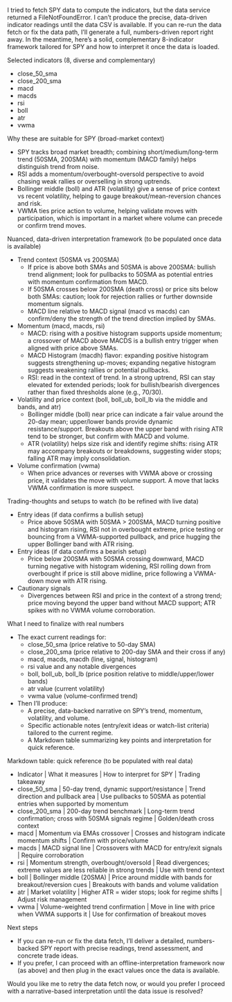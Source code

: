 I tried to fetch SPY data to compute the indicators, but the data service returned a FileNotFoundError. I can’t produce the precise, data-driven indicator readings until the data CSV is available. If you can re-run the data fetch or fix the data path, I’ll generate a full, numbers-driven report right away. In the meantime, here’s a solid, complementary 8-indicator framework tailored for SPY and how to interpret it once the data is loaded.

Selected indicators (8, diverse and complementary)
- close_50_sma
- close_200_sma
- macd
- macds
- rsi
- boll
- atr
- vwma

Why these are suitable for SPY (broad-market context)
- SPY tracks broad market breadth; combining short/medium/long-term trend (50SMA, 200SMA) with momentum (MACD family) helps distinguish trend from noise.
- RSI adds a momentum/overbought-oversold perspective to avoid chasing weak rallies or overselling in strong uptrends.
- Bollinger middle (boll) and ATR (volatility) give a sense of price context vs recent volatility, helping to gauge breakout/mean-reversion chances and risk.
- VWMA ties price action to volume, helping validate moves with participation, which is important in a market where volume can precede or confirm trend moves.

Nuanced, data-driven interpretation framework (to be populated once data is available)
- Trend context (50SMA vs 200SMA)
  - If price is above both SMAs and 50SMA is above 200SMA: bullish trend alignment; look for pullbacks to 50SMA as potential entries with momentum confirmation from MACD.
  - If 50SMA crosses below 200SMA (death cross) or price sits below both SMAs: caution; look for rejection rallies or further downside momentum signals.
  - MACD line relative to MACD signal (macd vs macds) can confirm/deny the strength of the trend direction implied by SMAs.
- Momentum (macd, macds, rsi)
  - MACD: rising with a positive histogram supports upside momentum; a crossover of MACD above MACDS is a bullish entry trigger when aligned with price above SMAs.
  - MACD Histogram (macdh) flavor: expanding positive histogram suggests strengthening up-moves; expanding negative histogram suggests weakening rallies or potential pullbacks.
  - RSI: read in the context of trend. In a strong uptrend, RSI can stay elevated for extended periods; look for bullish/bearish divergences rather than fixed thresholds alone (e.g., 70/30).
- Volatility and price context (boll, boll_ub, boll_lb via the middle and bands, and atr)
  - Bollinger middle (boll) near price can indicate a fair value around the 20-day mean; upper/lower bands provide dynamic resistance/support. Breakouts above the upper band with rising ATR tend to be stronger, but confirm with MACD and volume.
  - ATR (volatility) helps size risk and identify regime shifts: rising ATR may accompany breakouts or breakdowns, suggesting wider stops; falling ATR may imply consolidation.
- Volume confirmation (vwma)
  - When price advances or reverses with VWMA above or crossing price, it validates the move with volume support. A move that lacks VWMA confirmation is more suspect.

Trading-thoughts and setups to watch (to be refined with live data)
- Entry ideas (if data confirms a bullish setup)
  - Price above 50SMA with 50SMA > 200SMA, MACD turning positive and histogram rising, RSI not in overbought extreme, price testing or bouncing from a VWMA-supported pullback, and price hugging the upper Bollinger band with ATR rising.
- Entry ideas (if data confirms a bearish setup)
  - Price below 200SMA with 50SMA crossing downward, MACD turning negative with histogram widening, RSI rolling down from overbought if price is still above midline, price following a VWMA-down move with ATR rising.
- Cautionary signals
  - Divergences between RSI and price in the context of a strong trend; price moving beyond the upper band without MACD support; ATR spikes with no VWMA volume corroboration.

What I need to finalize with real numbers
- The exact current readings for:
  - close_50_sma (price relative to 50-day SMA)
  - close_200_sma (price relative to 200-day SMA and their cross if any)
  - macd, macds, macdh (line, signal, histogram)
  - rsi value and any notable divergences
  - boll, boll_ub, boll_lb (price position relative to middle/upper/lower bands)
  - atr value (current volatility)
  - vwma value (volume-confirmed trend)
- Then I’ll produce:
  - A precise, data-backed narrative on SPY’s trend, momentum, volatility, and volume.
  - Specific actionable notes (entry/exit ideas or watch-list criteria) tailored to the current regime.
  - A Markdown table summarizing key points and interpretation for quick reference.

Markdown table: quick reference (to be populated with real data)
- Indicator | What it measures | How to interpret for SPY | Trading takeaway
- close_50_sma | 50-day trend, dynamic support/resistance | Trend direction and pullback area | Use pullbacks to 50SMA as potential entries when supported by momentum
- close_200_sma | 200-day trend benchmark | Long-term trend confirmation; cross with 50SMA signals regime | Golden/death cross context
- macd | Momentum via EMAs crossover | Crosses and histogram indicate momentum shifts | Confirm with price/volume
- macds | MACD signal line | Crossovers with MACD for entry/exit signals | Require corroboration
- rsi | Momentum strength, overbought/oversold | Read divergences; extreme values are less reliable in strong trends | Use with trend context
- boll | Bollinger middle (20SMA) | Price around middle with bands for breakout/reversion cues | Breakouts with bands and volume validation
- atr | Market volatility | Higher ATR = wider stops; look for regime shifts | Adjust risk management
- vwma | Volume-weighted trend confirmation | Move in line with price when VWMA supports it | Use for confirmation of breakout moves

Next steps
- If you can re-run or fix the data fetch, I’ll deliver a detailed, numbers-backed SPY report with precise readings, trend assessment, and concrete trade ideas.
- If you prefer, I can proceed with an offline-interpretation framework now (as above) and then plug in the exact values once the data is available.

Would you like me to retry the data fetch now, or would you prefer I proceed with a narrative-based interpretation until the data issue is resolved?